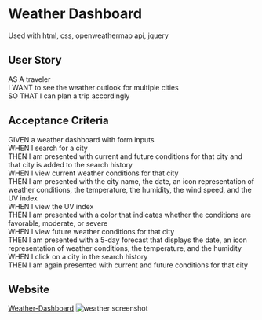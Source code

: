 # Weather Dashboard
Used with html, css, openweathermap api, jquery

## User Story
AS A traveler \
I WANT to see the weather outlook for multiple cities \
SO THAT I can plan a trip accordingly

## Acceptance Criteria
GIVEN a weather dashboard with form inputs \
WHEN I search for a city \
THEN I am presented with current and future conditions for that city and that city is added to the search history \
WHEN I view current weather conditions for that city \
THEN I am presented with the city name, the date, an icon representation of weather conditions, the temperature, the humidity, the wind speed, and the UV index \
WHEN I view the UV index \
THEN I am presented with a color that indicates whether the conditions are favorable, moderate, or severe \
WHEN I view future weather conditions for that city \
THEN I am presented with a 5-day forecast that displays the date, an icon representation of weather conditions, the temperature, and the humidity \
WHEN I click on a city in the search history \
THEN I am again presented with current and future conditions for that city

## Website
[Weather-Dashboard](https://mschellberg.github.io/weather-dashboard/)
![weather screenshot](https://user-images.githubusercontent.com/71852138/105796419-d0d23880-5f5c-11eb-86aa-9215f0b920a8.png)
